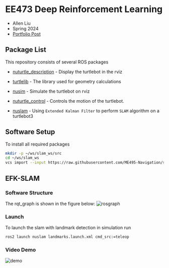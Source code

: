 # EE473 Deep Reinforcement Learning

* Allen Liu
* Spring 2024
* [Portfolio Post](https://nu-jliu.github.io/slam/)

## Package List

This repository consists of several ROS packages

* [nuturtle_description](https://github.com/ME495-Navigation/slam-project-nu-jliu/tree/main/nuturtle_description) - Display the turtlebot in the rviz

* [turtlelib](https://github.com/ME495-Navigation/slam-project-nu-jliu/tree/main/turtlelib) - The library used for geometry calculations

* [nusim](https://github.com/ME495-Navigation/slam-project-nu-jliu/tree/main/nusim) - Simulate the turtlebot on rviz

* [nuturtle_control](https://github.com/ME495-Navigation/slam-project-nu-jliu/tree/main/nuturtle_control) - Controls the motion of the turtlebot.

* [nuslam](https://github.com/ME495-Navigation/slam-project-nu-jliu/tree/main/nuslam) - Using `Extended Kalman Filter` to perform `SLAM` algorithm on a turtlebot3

## Software Setup

To install all required packages

```bash
mkdir -p ~/ws/slam_ws/src
cd ~/ws/slam_ws
vcs import --input https://raw.githubusercontent.com/ME495-Navigation/slam-project-nu-jliu/main/turtle.repos src
```

## EFK-SLAM

### Software Structure

The rqt_graph is shown in the figure below:
![rosgraph](nuslam/images/rosgraph_landmark.svg)

### Launch

To launch the slam with landmark detection in simulation run

```bash
ros2 launch nuslam landmarks.launch.xml cmd_src:=teleop
```

### Video Demo

<!-- <video src="https://github.com/ME495-Navigation/slam-project-nu-jliu/assets/49068329/1090f3eb-7a68-45b1-9b95-fd0f915f2d55" controls></video> -->

![demo](https://github.com/ME495-Navigation/slam-project-nu-jliu/assets/49068329/1090f3eb-7a68-45b1-9b95-fd0f915f2d55)

